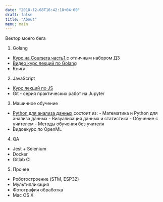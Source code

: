 ```yaml
---
date: "2018-12-08T16:42:18+04:00"
draft: false
title: "About"
menu: main
---
```


Вектор моего бега

1. Golang 
  - [Курс на Coursera часть1 ](https://www.coursera.org/learn/golang-webservices-1) с отличным набором ДЗ
  - [Видео курс лекций по Golang](https://www.youtube.com/playlist?list=PLrCZzMib1e9q-X5V9pTM6J0AemRWseM7I)
  - Книга

2. JavaScript
  - [Курс лекций по JS](https://habr.com/ru/post/427799/)
  - Git - серия практических работ на Jupyter

3. Машинное обучение
  - [Python для анализа данных](https://www.coursera.org/learn/python-for-data-science) состоит из:
        - Математика и Python для анализа данных
        - Визуализация данных и статистика
        - Обучение с учителем
        - Методы обучения без учителя
  - Видоекурс по OpenML

4. QA
  - Jest + Selenium
  - Docker         
  - Gitlab CI

5. Прочее
  - Роботостроение (STM, ESP32)
  - Мультипликация 
  - Фотография обработка
  - Mac OS X
